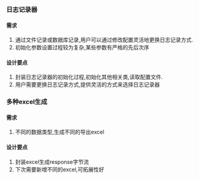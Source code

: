 ### 日志记录器
#### 需求
1.  通过文件记录或数据库记录,用户可以通过修改配置灵活地更换日志记录方式.
2.  初始化参数设置过程较为复杂,某些参数有严格的先后次序
#### 设计要点
1.  封装日志记录器的初始化过程,初始化其他相关类,读取配置文件.
2.  用户需要更换日志记录方式,提供灵活的方式来选择日志记录器
### 多种excel生成
#### 需求
1.  不同的数据类型,生成不同的导出excel
#### 设计要点
1.  封装excel生成response字节流
2.  下次需要新增不同的excel,可拓展性好
